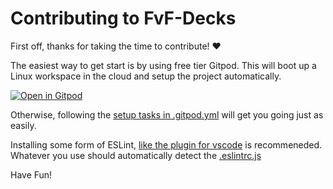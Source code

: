 # Contributing to FvF-Decks

First off, thanks for taking the time to contribute! ❤️

The easiest way to get start is by using free tier Gitpod. This will boot up a Linux workspace in
the cloud and setup the project automatically.

[![Open in Gitpod](https://gitpod.io/button/open-in-gitpod.svg)](https://gitpod.io/#https://github.com/KarlTheCool/fvf-decks)

Otherwise, following the
[setup tasks in .gitpod.yml](https://github.com/KarlTheCool/fvf-decks/blob/main/.gitpod.yml) will
get you going just as easily.

Installing some form of ESLint,
[like the plugin for vscode](https://marketplace.visualstudio.com/items?itemName=dbaeumer.vscode-eslint)
is recommeneded. Whatever you use should automatically detect the
[.eslintrc.js](https://github.com/KarlTheCool/fvf-decks/blob/main/.eslintrc.js)

Have Fun!
